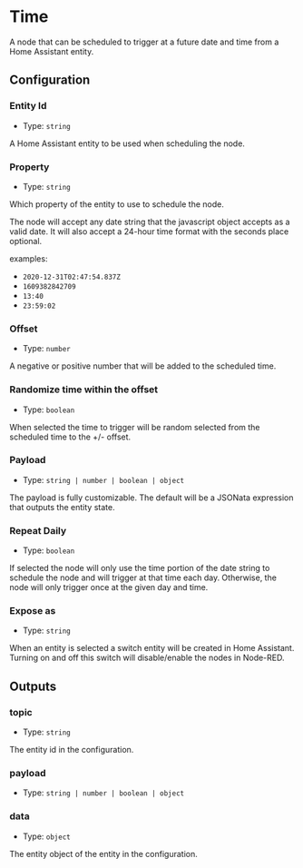 # Time

A node that can be scheduled to trigger at a future date and time from a Home Assistant entity.

## Configuration

### Entity Id

- Type: `string`

A Home Assistant entity to be used when scheduling the node.

### Property

- Type: `string`

Which property of the entity to use to schedule the node.

The node will accept any date string that the javascript object accepts as a valid date. It will also accept a 24-hour time format with the seconds place optional.

examples:

- <code>2020-12-31T02:47:54.837Z</code>
- <code>1609382842709</code>
- <code>13:40</code>
- <code>23:59:02</code>

### Offset

- Type: `number`

A negative or positive number that will be added to the scheduled time.

### Randomize time within the offset

- Type: `boolean`

When selected the time to trigger will be random selected from the scheduled time to the +/- offset.

### Payload

- Type: `string | number | boolean | object`

The payload is fully customizable. The default will be a JSONata expression that outputs the entity state.

### Repeat Daily

- Type: `boolean`

If selected the node will only use the time portion of the date string to schedule the node and will trigger at that time each day. Otherwise, the node will only trigger once at the given day and time.

### Expose as

- Type: `string`

When an entity is selected a switch entity will be created in Home Assistant. Turning on and off this switch will disable/enable the nodes in Node-RED.

## Outputs

### topic

- Type: `string`

The entity id in the configuration.

### payload

- Type: `string | number | boolean | object`

### data

- Type: `object`

The entity object of the entity in the configuration.
